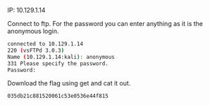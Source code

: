 IP: 10.129.1.14

Connect to ftp. For the password you can enter anything as it is the anonymous login.
```bash
connected to 10.129.1.14
220 (vsFTPd 3.0.3)
Name (10.129.1.14:kali): anonymous
331 Please specify the password.
Password:
```
Download the flag using get and cat it out.
```
035db21c881520061c53e0536e44f815
```
